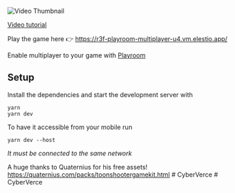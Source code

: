 ![Video Thumbnail](https://img.youtube.com/vi/nQI8UNe6cfA/maxresdefault.jpg)

[Video tutorial](https://youtu.be/nQI8UNe6cfA)


Play the game here 👉 https://r3f-playroom-multiplayer-u4.vm.elestio.app/

Enable multiplayer to your game with [Playroom](https://joinplayroom.com/?=wawasensei)

## Setup


Install the dependencies and start the development server with
```
yarn
yarn dev
```

To have it accessible from your mobile run
```
yarn dev --host
```
_It must be connected to the same network_

A huge thanks to Quaternius for his free assets!
https://quaternius.com/packs/toonshootergamekit.html
#   C y b e r V e r c e  
 #   C y b e r V e r c e  
 